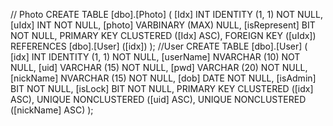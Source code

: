 // Photo
CREATE TABLE [dbo].[Photo] (
    [Idx]         INT             IDENTITY (1, 1) NOT NULL,
    [uIdx]        INT             NOT NULL,
    [photo]       VARBINARY (MAX) NULL,
    [isRepresent] BIT             NOT NULL,
    PRIMARY KEY CLUSTERED ([Idx] ASC),
    FOREIGN KEY ([uIdx]) REFERENCES [dbo].[User] ([idx])
);
//User
CREATE TABLE [dbo].[User] (
    [idx]      INT           IDENTITY (1, 1) NOT NULL,
    [userName] NVARCHAR (10) NOT NULL,
    [uid]      VARCHAR (15)  NOT NULL,
    [pwd]      VARCHAR (20)  NOT NULL,
    [nickName] NVARCHAR (15) NOT NULL,
    [dob]      DATE          NOT NULL,
    [isAdmin]  BIT           NOT NULL,
    [isLock]   BIT           NOT NULL,
    PRIMARY KEY CLUSTERED ([idx] ASC),
    UNIQUE NONCLUSTERED ([uid] ASC),
    UNIQUE NONCLUSTERED ([nickName] ASC)
);






